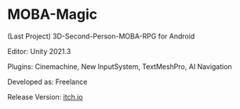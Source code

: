 # MOBA-Magic
(Last Project) 3D-Second-Person-MOBA-RPG for Android
<p>Editor: Unity 2021.3</a>
<p>Plugins: Cinemachine, New InputSystem, TextMeshPro, AI Navigation</a>
<p>Developed as: Freelance</a>
<p>Release Version: <a href="https://naumnek.itch.io/moba-magic" title="Open from Itch.io">itch.io</a>
 <p></a>
<img src="https://github.com/naumnek/MOBA-Magic/blob/master/moba-screen.jpg" alt="">

